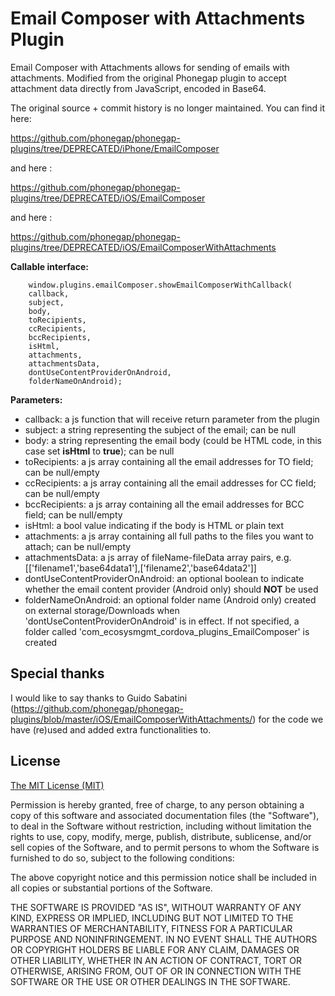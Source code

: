 # Email Composer with Attachments Plugin #

Email Composer with Attachments allows for sending of emails with attachments. Modified from the original Phonegap plugin to accept attachment data directly from JavaScript, encoded in Base64.

The original source + commit history is no longer maintained.
You can find it here:

https://github.com/phonegap/phonegap-plugins/tree/DEPRECATED/iPhone/EmailComposer

and here :

https://github.com/phonegap/phonegap-plugins/tree/DEPRECATED/iOS/EmailComposer

and here :

https://github.com/phonegap/phonegap-plugins/tree/DEPRECATED/iOS/EmailComposerWithAttachments


**Callable interface:**
```
	window.plugins.emailComposer.showEmailComposerWithCallback(
	callback,
	subject,
	body,
	toRecipients,
	ccRecipients,
	bccRecipients,
	isHtml,
	attachments,
	attachmentsData,
	dontUseContentProviderOnAndroid,
	folderNameOnAndroid);
```

**Parameters:**
- callback: a js function that will receive return parameter from the plugin
- subject: a string representing the subject of the email; can be null
- body: a string representing the email body (could be HTML code, in this case set **isHtml** to **true**); can be null
- toRecipients: a js array containing all the email addresses for TO field; can be null/empty
- ccRecipients: a js array containing all the email addresses for CC field; can be null/empty
- bccRecipients: a js array containing all the email addresses for BCC field; can be null/empty
- isHtml: a bool value indicating if the body is HTML or plain text
- attachments: a js array containing all full paths to the files you want to attach; can be null/empty
- attachmentsData: a js array of fileName-fileData array pairs, e.g. [['filename1','base64data1'],['filename2','base64data2']]
- dontUseContentProviderOnAndroid: an optional boolean to indicate whether the email content provider (Android only) should **NOT** be used
- folderNameOnAndroid: an optional folder name (Android only) created on external storage/Downloads when 'dontUseContentProviderOnAndroid'
						is in effect. If not specified, a folder called 'com_ecosysmgmt_cordova_plugins_EmailComposer' is created

## Special thanks ##

I would like to say thanks to Guido Sabatini (https://github.com/phonegap/phonegap-plugins/blob/master/iOS/EmailComposerWithAttachments/) for the code we have (re)used and added extra functionalities to.

## License ##

[The MIT License (MIT)](http://www.opensource.org/licenses/mit-license.html)

Permission is hereby granted, free of charge, to any person obtaining a copy
of this software and associated documentation files (the "Software"), to deal
in the Software without restriction, including without limitation the rights
to use, copy, modify, merge, publish, distribute, sublicense, and/or sell
copies of the Software, and to permit persons to whom the Software is
furnished to do so, subject to the following conditions:

The above copyright notice and this permission notice shall be included in
all copies or substantial portions of the Software.

THE SOFTWARE IS PROVIDED "AS IS", WITHOUT WARRANTY OF ANY KIND, EXPRESS OR
IMPLIED, INCLUDING BUT NOT LIMITED TO THE WARRANTIES OF MERCHANTABILITY,
FITNESS FOR A PARTICULAR PURPOSE AND NONINFRINGEMENT. IN NO EVENT SHALL THE
AUTHORS OR COPYRIGHT HOLDERS BE LIABLE FOR ANY CLAIM, DAMAGES OR OTHER
LIABILITY, WHETHER IN AN ACTION OF CONTRACT, TORT OR OTHERWISE, ARISING FROM,
OUT OF OR IN CONNECTION WITH THE SOFTWARE OR THE USE OR OTHER DEALINGS IN
THE SOFTWARE.
